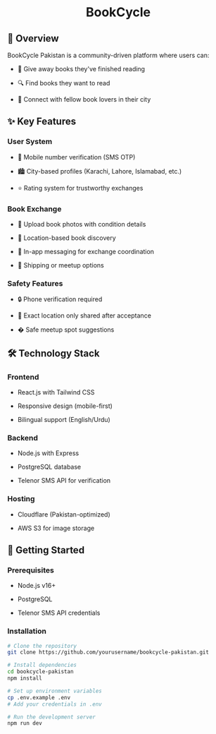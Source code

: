 <h1 align="center">BookCycle</h1>

## 🌟 Overview
BookCycle Pakistan is a community-driven platform where users can:

 - 📖 Give away books they've finished reading

 - 🔍 Find books they want to read

 - 🤝 Connect with fellow book lovers in their city


## ✨ Key Features
### User System

 - 📱 Mobile number verification (SMS OTP)

 - 🏙️ City-based profiles (Karachi, Lahore, Islamabad, etc.)

 - ⭐ Rating system for trustworthy exchanges


### Book Exchange
 - 📸 Upload book photos with condition details

 - 📍 Location-based book discovery

 - 💬 In-app messaging for exchange coordination

 - 🚚 Shipping or meetup options

### Safety Features

 - 🔒 Phone verification required

 - 👀 Exact location only shared after acceptance

 - � Safe meetup spot suggestions


## 🛠️ Technology Stack
### Frontend

 - React.js with Tailwind CSS

 - Responsive design (mobile-first)

 - Bilingual support (English/Urdu)

### Backend
 - Node.js with Express

 - PostgreSQL database

 - Telenor SMS API for verification

### Hosting
 - Cloudflare (Pakistan-optimized)

 - AWS S3 for image storage

## 🚀 Getting Started
### Prerequisites

 - Node.js v16+

 - PostgreSQL

 - Telenor SMS API credentials

### Installation
```bash
# Clone the repository
git clone https://github.com/yourusername/bookcycle-pakistan.git

# Install dependencies
cd bookcycle-pakistan
npm install

# Set up environment variables
cp .env.example .env
# Add your credentials in .env

# Run the development server
npm run dev
```


